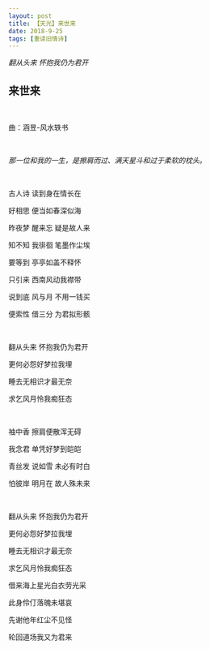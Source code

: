 ```yaml
---
layout: post
title: 【天光】来世来
date: 2018-9-25
tags: [重读旧情诗]
---
```


*翻从头来 怀抱我仍为君开*

## 来世来

<br>

曲：涵昱-风水轶书

<br>

*那一位和我的一生，是擦肩而过、满天星斗和过于柔软的枕头。*

<br>

古人诗 读到身在情长在

好相思 便当如春深似海

昨夜梦 醒来忘 疑是故人来

知不知 我徘徊 笔墨作尘埃

要等到 亭亭如盖不释怀

只引来 西南风动我襟带

说到底 风与月 不用一钱买

便索性 借三分 为君拟形骸

<br>

翻从头来 怀抱我仍为君开

更何必怨好梦拉我埋

睡去无相识才最无奈

求乞风月怜我痴狂态

<br>

袖中香 擦肩便散浑无碍

我念君 单凭好梦到皑皑

青丝发 说如雪 未必有时白

怕彼岸 明月在 故人殊未来

<br>

翻从头来 怀抱我仍为君开

更何必怨好梦拉我埋

睡去无相识才最无奈

求乞风月怜我痴狂态

借来海上星光白衣劳光采

此身伶仃落魄未堪哀

先谢他年红尘不见怪

轮回道场我又为君来

<br>
<br>
